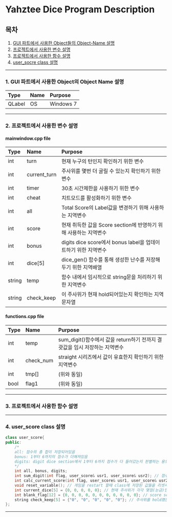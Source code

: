 # Yahztee Dice Program Description

## 목차
1. [GUI 파트에서 사용한 Object들의 Object-Name 설명](#1-gui-파트에서-사용한-object들의-object-name-설명)
2. [프로젝트에서 사용한 변수 설명](#2-프로젝트에서-사용한-변수-설명)
3. [프로젝트에서 사용한 함수 설명](#3-프로젝트에서-사용한-함수-설명)
4. [user_socre class 설명](#4-user_score-class-설명)

---
### 1. GUI 파트에서 사용한 Object의 Object Name 설명
| Type | Name | Purpose |
|:---|:---|:---|
| QLabel | OS | Windows 7 |
---
### 2. 프로젝트에서 사용한 변수 설명
#### mainwindow.cpp file
| Type | Name | Purpose |
|:---|:---|:---|
| int | turn | 현재 누구의 턴인지 확인하기 위한 변수 |
| int | current_turn | 주사위를 몇번 더 굴릴 수 있는지 확인하기 위한 변수 |
| int | timer | 30초 시간제한을 사용하기 위한 변수 |
| int | cheat | 치트모드를 활성화하기 위한 변수 |
| int | all | Total Score의 Label값을 변경하기 위해 사용하는 지역변수 |
| int | score | 현재 취득한 값을 Score section에 반영하기 위해 사용하는 지역변수 |
| int | bonus | digits dice score에서 bonus label을 업데이트하기 위한 지역변수 |
| int | dice[5] | dice_gen() 함수를 통해 생성한 난수를 저장해두기 위한 지역배열 |
| string | temp | 함수 내에서 임시적으로 string문을 처리하기 위한 지역변수 |
| string | check_keep | 이 주사위가 현재 hold되어있는지 확인하는 지역 문자열 |
#### functions.cpp file
| Type | Name | Purpose |
|:---|:---|:---|
| int | temp | sum_digit()함수에서 값을 return하기 전까지 결괏값을 임시 저장하는 지역변수 |
| int | check_num | straight 시리즈에서 값이 유효한지 확인하기 위한 지역변수 |
| int | tmp[] | (위와 동일) |
| bool | flag1 | (위와 동일) |
---
### 3. 프로젝트에서 사용한 함수 설명
---
### 4. user_score class 설명
```c++
class user_score{
public:
    /*
    all: 점수의 총 합이 저장되어있음
    bonus: 1부터 6까지의 점수가 더해져있음
    digits: digit dice section에서 1부터 6까지 점수가 다 들어갔는지 판별하는 용도로 사용됨
    */
    int all, bonus, digits;
    int sum_digit(int flag, user_score& usr1, user_score& usr2); // 점수를 계산해 저장하기 위한 함수
    int calc_current_score(int flag, user_score& usr1, user_score& usr2); // 현재 가지고있는 주사위로 취득할 수 있는 점수가 몇점인지 확인하는 함수
    void reset_variable(); // 게임을 restart 할때 class에 저장된 값들을 리셋시키기 위한 함수
    int current_dice[5] = {0, 0, 0, 0, 0}; // 현재 주사위가 각각 몇점(눈금)인지 저장해두는 배열
    int blank_flag[12] = {0, 0, 0, 0, 0, 0, 0, 0, 0, 0, 0}; // score section에서 점수를 기입해둔 곳은 button이 활성화되지 않게끔 막는 배열
    string check_keep[5] = {"0", "0", "0", "0", "0"}; // 주사위를 hold했는지 여부를 저장해두는 배열
};
``` 
---
